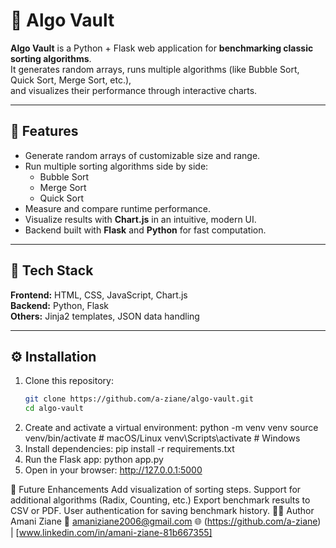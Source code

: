# 🧩 Algo Vault

**Algo Vault** is a Python + Flask web application for **benchmarking classic sorting algorithms**.  
It generates random arrays, runs multiple algorithms (like Bubble Sort, Quick Sort, Merge Sort, etc.),  
and visualizes their performance through interactive charts.

---

## 🚀 Features

- Generate random arrays of customizable size and range.
- Run multiple sorting algorithms side by side:
  - Bubble Sort     
  - Merge Sort  
  - Quick Sort  
- Measure and compare runtime performance.
- Visualize results with **Chart.js** in an intuitive, modern UI.
- Backend built with **Flask** and **Python** for fast computation.

---

## 🧰 Tech Stack

**Frontend:** HTML, CSS, JavaScript, Chart.js  
**Backend:** Python, Flask  
**Others:** Jinja2 templates, JSON data handling

---

## ⚙️ Installation

1. Clone this repository:
   ```bash
   git clone https://github.com/a-ziane/algo-vault.git
   cd algo-vault
2. Create and activate a virtual environment:
python -m venv venv
source venv/bin/activate  # macOS/Linux
venv\Scripts\activate     # Windows
3. Install dependencies:
pip install -r requirements.txt
4. Run the Flask app:
python app.py
5. Open in your browser:
http://127.0.0.1:5000


🧩 Future Enhancements
Add visualization of sorting steps.
Support for additional algorithms (Radix, Counting, etc.)
Export benchmark results to CSV or PDF.
User authentication for saving benchmark history.
🧑‍💻 Author
Amani Ziane
📧 amaniziane2006@gmail.com
🌐 (https://github.com/a-ziane) | [www.linkedin.com/in/amani-ziane-81b667355]

